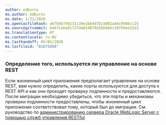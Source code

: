 ```yaml
---
author: edburns
ms.author: edburns
ms.date: 1/21/2020
ms.openlocfilehash: a67bdb749231c39e1b64d7b2a982ad4c0946cc25
ms.sourcegitcommit: be67ceba91727da014879d16bbbbc19756ee22e2
ms.translationtype: HT
ms.contentlocale: ru-RU
ms.lasthandoff: 05/05/2020
ms.locfileid: "81673450"
---
```

### <a name="determine-whether-management-over-rest-is-used"></a>Определение того, используется ли управление на основе REST

Если жизненный цикл приложения предполагает управление на основе REST, вам нужно определить, какие порты используются для доступа к REST API и как они проходят проверку подлинности и предоставляются. После миграции необходимо убедиться, что эти порты и механизмы проверки подлинности предоставлены, чтобы жизненный цикл приложения соответствовал тому, который был до миграции. См. руководство по [администрированию сервера Oracle WebLogic Server с помощью служб управления RESTful](https://docs.oracle.com/middleware/12213/wls/WLRUR/title.htm).
